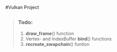#Vulkan Project

> ##
>
> ### Todo:
> 1. **draw_frame**() function
> 2. Vertex- and IndexBuffer **bind**() functions
> 3. **recreate_swapchain**() funtion
> 
> ##